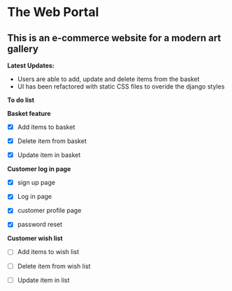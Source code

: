 # The Web Portal
## This is an e-commerce website for a modern art gallery

__Latest Updates:__

* Users are able to add, update and delete items from the basket
* UI has been refactored with static CSS files to overide the django styles


__To do list__

**Basket feature**

- [x] Add items to basket

- [x] Delete item from basket

- [x] Update item in basket


**Customer log in page**

- [x] sign up page

- [x] Log in page

- [x] customer profile page

- [x] password reset 

    
**Customer wish list**

- [ ]  Add items to wish list

- [ ]  Delete item from wish list

- [ ]  Update item in list
